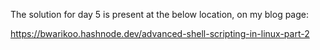 The solution for day 5 is present at the below location, on my blog page:

https://bwarikoo.hashnode.dev/advanced-shell-scripting-in-linux-part-2

